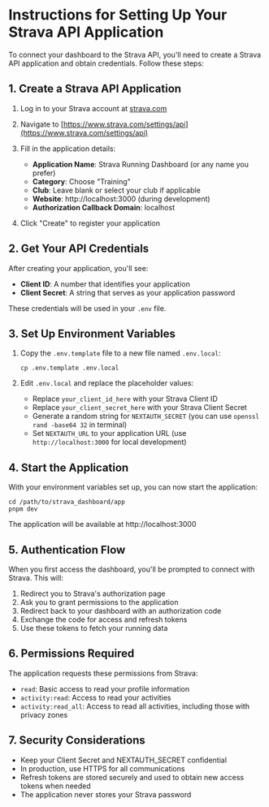 # Instructions for Setting Up Your Strava API Application

To connect your dashboard to the Strava API, you'll need to create a Strava API application and obtain credentials. Follow these steps:

## 1. Create a Strava API Application

1. Log in to your Strava account at [strava.com](https://www.strava.com/)
2. Navigate to [https://www.strava.com/settings/api](https://www.strava.com/settings/api)
3. Fill in the application details:
   - **Application Name**: Strava Running Dashboard (or any name you prefer)
   - **Category**: Choose "Training"
   - **Club**: Leave blank or select your club if applicable
   - **Website**: http://localhost:3000 (during development)
   - **Authorization Callback Domain**: localhost

4. Click "Create" to register your application

## 2. Get Your API Credentials

After creating your application, you'll see:
- **Client ID**: A number that identifies your application
- **Client Secret**: A string that serves as your application password

These credentials will be used in your `.env` file.

## 3. Set Up Environment Variables

1. Copy the `.env.template` file to a new file named `.env.local`:
   ```
   cp .env.template .env.local
   ```

2. Edit `.env.local` and replace the placeholder values:
   - Replace `your_client_id_here` with your Strava Client ID
   - Replace `your_client_secret_here` with your Strava Client Secret
   - Generate a random string for `NEXTAUTH_SECRET` (you can use `openssl rand -base64 32` in terminal)
   - Set `NEXTAUTH_URL` to your application URL (use `http://localhost:3000` for local development)

## 4. Start the Application

With your environment variables set up, you can now start the application:

```
cd /path/to/strava_dashboard/app
pnpm dev
```

The application will be available at http://localhost:3000

## 5. Authentication Flow

When you first access the dashboard, you'll be prompted to connect with Strava. This will:
1. Redirect you to Strava's authorization page
2. Ask you to grant permissions to the application
3. Redirect back to your dashboard with an authorization code
4. Exchange the code for access and refresh tokens
5. Use these tokens to fetch your running data

## 6. Permissions Required

The application requests these permissions from Strava:
- `read`: Basic access to read your profile information
- `activity:read`: Access to read your activities
- `activity:read_all`: Access to read all activities, including those with privacy zones

## 7. Security Considerations

- Keep your Client Secret and NEXTAUTH_SECRET confidential
- In production, use HTTPS for all communications
- Refresh tokens are stored securely and used to obtain new access tokens when needed
- The application never stores your Strava password

